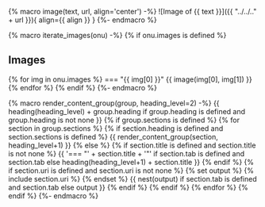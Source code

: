 {% macro image(text, url, align='center') -%}
![Image of {{ text }}]({{ "../../.." + url }}){ align={{ align }} }
{%- endmacro %}

{% macro iterate_images(onu) -%}
{% if onu.images is defined %}
## Images
{% for img in onu.images %}
=== "{{ img[0] }}"
    {{ image(img[0], img[1]) }}
{% endfor %}
{% endif %}
{%- endmacro %}

{% macro render_content_group(group, heading_level=2) -%}
{{ heading(heading_level) + group.heading if group.heading is defined and group.heading is not none }}
{% if group.sections is defined %}
{% for section in group.sections %}
{% if section.heading is defined and section.sections is defined %}
{{ render_content_group(section, heading_level+1) }}
{% else %}
{% if section.title is defined and section.title is not none %}
{{ '=== "' + section.title + '"' if section.tab is defined and section.tab else heading(heading_level+1) + section.title }}
{% endif %}
{% if section.uri is defined and section.uri is not none %}
{% set output %}
{% include section.uri %}
{% endset %}
{{ nest(output) if section.tab is defined and section.tab else output }}
{% endif %}
{% endif %}
{% endfor %}
{% endif %}
{%- endmacro %}
